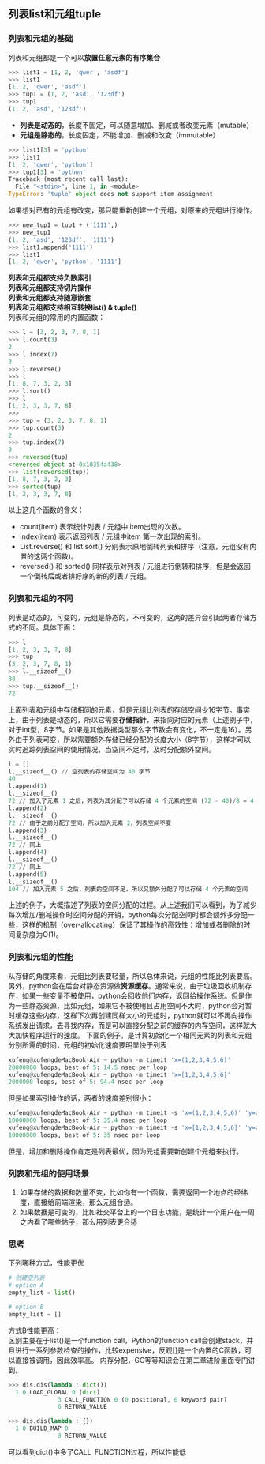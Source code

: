 ## 列表list和元组tuple
### 列表和元组的基础
列表和元组都是一个可以**放置任意元素的有序集合**  
```python
>>> list1 = [1, 2, 'qwer', 'asdf']
>>> list1
[1, 2, 'qwer', 'asdf']
>>> tup1 = (1, 2, 'asd', '123df')
>>> tup1
(1, 2, 'asd', '123df')
```
* **列表是动态的**，长度不固定，可以随意增加、删减或者改变元素（mutable）
* **元组是静态的**，长度固定，不能增加、删减和改变（immutable）
```python
>>> list1[3] = 'python'
>>> list1
[1, 2, 'qwer', 'python']
>>> tup1[3] = 'python'
Traceback (most recent call last):
  File "<stdin>", line 1, in <module>
TypeError: 'tuple' object does not support item assignment
```
如果想对已有的元组有改变，那只能重新创建一个元组，对原来的元组进行操作。
```python
>>> new_tup1 = tup1 + ('1111',)
>>> new_tup1
(1, 2, 'asd', '123df', '1111')
>>> list1.append('1111')
>>> list1
[1, 2, 'qwer', 'python', '1111']
```
**列表和元组都支持负数索引**  
**列表和元组都支持切片操作**  
**列表和元组都支持随意嵌套**  
**列表和元组都支持相互转换list() & tuple()**  
列表和元组的常用的内置函数：  
```python
>>> l = [3, 2, 3, 7, 8, 1]
>>> l.count(3)
2
>>> l.index(7)
3
>>> l.reverse()
>>> l
[1, 8, 7, 3, 2, 3]
>>> l.sort()
>>> l
[1, 2, 3, 3, 7, 8]
>>>
>>> tup = (3, 2, 3, 7, 8, 1)
>>> tup.count(3)
2
>>> tup.index(7)
3
>>> reversed(tup)
<reversed object at 0x10354a438>
>>> list(reversed(tup))
[1, 8, 7, 3, 2, 3]
>>> sorted(tup)
[1, 2, 3, 3, 7, 8]
```
以上这几个函数的含义：  
* count(item) 表示统计列表 / 元组中 item出现的次数。  
* index(item) 表示返回列表 / 元组中item 第一次出现的索引。
* List.reverse() 和 list.sort() 分别表示原地倒转列表和排序（注意，元组没有内置的这两个函数)。
* reversed() 和 sorted() 同样表示对列表 / 元组进行倒转和排序，但是会返回一个倒转后或者排好序的新的列表 / 元组。
### 列表和元组的不同
列表是动态的，可变的，元组是静态的，不可变的，这两的差异会引起两者存储方式的不同。具体下面：
```python
>>> l
[1, 2, 3, 3, 7, 8]
>>> tup
(3, 2, 3, 7, 8, 1)
>>> l.__sizeof__()
88
>>> tup.__sizeof__()
72
```
上面列表和元组中存储相同的元素，但是元组比列表的存储空间少16字节。事实上，由于列表是动态的，所以它需要**存储指针**，来指向对应的元素（上述例子中，对于int型，8字节。如果是其他数据类型那么字节数会有变化，不一定是16）。另外由于列表可变，所以需要额外存储已经分配的长度大小（8字节），这样才可以实时追踪列表空间的使用情况，当空间不足时，及时分配额外空间。
```python
l = []
l.__sizeof__() // 空列表的存储空间为 40 字节
40
l.append(1)
l.__sizeof__() 
72 // 加入了元素 1 之后，列表为其分配了可以存储 4 个元素的空间 (72 - 40)/8 = 4
l.append(2) 
l.__sizeof__()
72 // 由于之前分配了空间，所以加入元素 2，列表空间不变
l.append(3)
l.__sizeof__() 
72 // 同上
l.append(4)
l.__sizeof__() 
72 // 同上
l.append(5)
l.__sizeof__() 
104 // 加入元素 5 之后，列表的空间不足，所以又额外分配了可以存储 4 个元素的空间
```
上述的例子，大概描述了列表的空间分配的过程。从上述我们可以看到，为了减少每次增加/删减操作时空间分配的开销，python每次分配空间时都会额外多分配一些，这样的机制（over-allocating）保证了其操作的高效性：增加或者删除的时间复杂度为O(1)。
### 列表和元组的性能
从存储的角度来看，元组比列表要轻量，所以总体来说，元组的性能比列表要高。  
另外，python会在后台对静态资源做**资源缓存**。通常来说，由于垃圾回收机制存在，如果一些变量不被使用，python会回收他们内存，返回给操作系统。但是作为一些静态资源，比如元组，如果它不被使用且占用空间不大时，python会对暂时缓存这些内存，这样下次再创建同样大小的元组时，python就可以不再向操作系统发出请求，去寻找内存，而是可以直接分配之前的缓存的内存空间，这样就大大加快程序运行的速度。 
下面的例子，是计算初始化一个相同元素的列表和元组分别所需的时间，元组的初始化速度要明显快于列表
```python
xufeng@xufengdeMacBook-Air ~ python -m timeit 'x=(1,2,3,4,5,6)'
20000000 loops, best of 5: 14.5 nsec per loop
xufeng@xufengdeMacBook-Air ~ python -m timeit 'x=[1,2,3,4,5,6]'
2000000 loops, best of 5: 94.4 nsec per loop
``` 
但是如果索引操作的话，两者的速度差别很小：
```python
xufeng@xufengdeMacBook-Air ~ python -m timeit -s 'x=(1,2,3,4,5,6)' 'y=x[3]'
10000000 loops, best of 5: 35.4 nsec per loop
xufeng@xufengdeMacBook-Air ~ python -m timeit -s 'x=[1,2,3,4,5,6]' 'y=x[3]'
10000000 loops, best of 5: 35 nsec per loop
```
但是，增加和删除操作肯定是列表最优，因为元组需要新创建个元组来执行。  
### 列表和元组的使用场景
1. 如果存储的数据和数量不变，比如你有一个函数，需要返回一个地点的经纬度，直接给前端渲染，那么元组合适。  
2. 如果数据是可变的，比如社交平台上的一个日志功能，是统计一个用户在一周之内看了哪些帖子，那么用列表更合适
### 思考
下列哪种方式，性能更优
```python
# 创建空列表
# option A
empty_list = list()

# option B
empty_list = []
```
方式B性能更高：  
区别主要在于list()是一个function call，Python的function call会创建stack，并且进行一系列参数检查的操作，比较expensive，反观[]是一个内置的C函数，可以直接被调用，因此效率高。
内存分配，GC等等知识会在第二章进阶里面专门讲到。
```python
>>> dis.dis(lambda : dict())
  1 0 LOAD_GLOBAL 0 (dict)
              3 CALL_FUNCTION 0 (0 positional, 0 keyword pair)
              6 RETURN_VALUE

>>> dis.dis(lambda : {})
  1 0 BUILD_MAP 0
              3 RETURN_VALUE
```
可以看到dict()中多了CALL_FUNCTION过程，所以性能低
